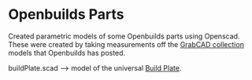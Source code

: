# Openbuilds Parts

Created parametric models of some Openbuilds parts using Openscad.  These were created by taking measurements off the [GrabCAD collection](https://grabcad.com/openbuilds-1) models that Openbuilds has posted.

buildPlate.scad --> model of the universal [Build Plate](https://openbuildspartstore.com/build-plate/).
